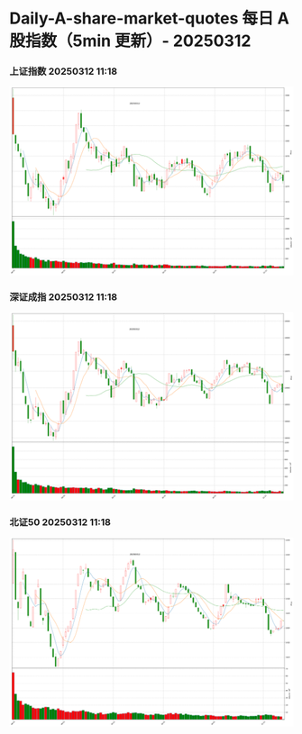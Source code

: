 
# Daily-A-share-market-quotes 每日 A 股指数（5min 更新）- 20250312

### 上证指数 20250312 11:18
![](./fig/2025/3/20250312-sh000001.png)

### 深证成指 20250312 11:18
![](./fig/2025/3/20250312-sz399001.png)

### 北证50 20250312 11:18
![](./fig/2025/3/20250312-bj899050.png)
